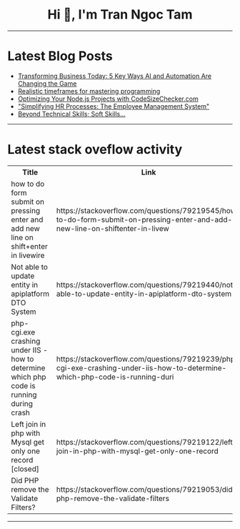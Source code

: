 <h1 align="center">Hi 👋, I'm Tran Ngoc Tam</h1>

---

# Latest Blog Posts 
<!-- BLOG-POST-LIST:START -->
- [Transforming Business Today: 5 Key Ways AI and Automation Are Changing the Game](https://dev.to/shtefcs/transforming-business-today-5-key-ways-ai-and-automation-are-changing-the-game-11og)
- [Realistic timeframes for mastering programming](https://dev.to/itdevus/realistic-timeframes-for-mastering-programming-5g1e)
- [Optimizing Your Node.js Projects with CodeSizeChecker.com](https://dev.to/istealersndev/optimizing-your-nodejs-projects-with-codesizecheckercom-35ip)
- [&quot;Simplifying HR Processes: The Employee Management System&quot;](https://dev.to/vidminiminupama/simplifying-hr-processes-the-employee-management-system-2lef)
- [Beyond Technical Skills; Soft Skills...](https://dev.to/chimannamadim/beyond-technical-skills-soft-skills-3lmk)
<!-- BLOG-POST-LIST:END -->

---

# Latest stack oveflow activity
<table>
  <tr><th>Title</th><th>Link</th></tr>
  <!-- STACKOVERFLOW:START --><tr><td>how to do form submit on pressing enter and add new line on shift+enter in livewire</td><td>https://stackoverflow.com/questions/79219545/how-to-do-form-submit-on-pressing-enter-and-add-new-line-on-shiftenter-in-livew</td></tr><tr><td>Not able to update entity in apiplatform DTO System</td><td>https://stackoverflow.com/questions/79219440/not-able-to-update-entity-in-apiplatform-dto-system</td></tr><tr><td>php-cgi.exe crashing under IIS - how to determine which php code is running during crash</td><td>https://stackoverflow.com/questions/79219239/php-cgi-exe-crashing-under-iis-how-to-determine-which-php-code-is-running-duri</td></tr><tr><td>Left join in php with Mysql get only one record [closed]</td><td>https://stackoverflow.com/questions/79219122/left-join-in-php-with-mysql-get-only-one-record</td></tr><tr><td>Did PHP remove the Validate Filters?</td><td>https://stackoverflow.com/questions/79219053/did-php-remove-the-validate-filters</td></tr><!-- STACKOVERFLOW:END -->
</table>

---



